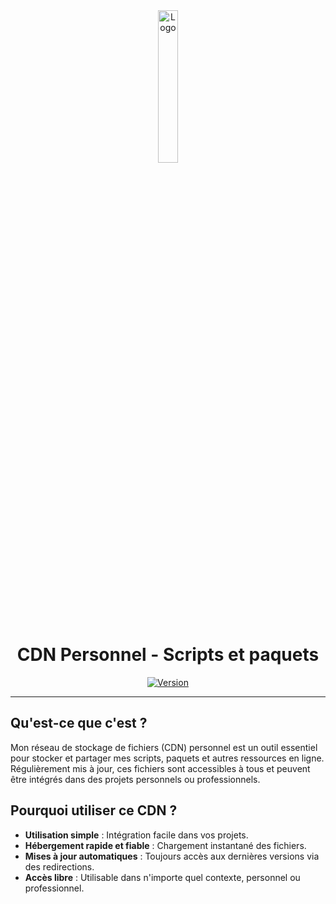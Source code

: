 <div align="center">
  <a href="https://cdn.sylvain.pro"><img src="https://cdn.sylvain.pro/favicon.ico" alt="Logo" width="25%" height="auto"/></a>

  # CDN Personnel - Scripts et paquets
  [![Version](https://custom-icon-badges.demolab.com/badge/Version%20:-v1.1.0-6479ee?logo=cdn.sylvain.pro&labelColor=23272A)](https://github.com/20syldev/cdn/releases/latest)
</div>

---

## Qu'est-ce que c'est ?
Mon réseau de stockage de fichiers (CDN) personnel est un outil essentiel pour stocker et partager mes scripts, paquets et autres ressources en ligne.
Régulièrement mis à jour, ces fichiers sont accessibles à tous et peuvent être intégrés dans des projets personnels ou professionnels. 

## Pourquoi utiliser ce CDN ?
- **Utilisation simple** : Intégration facile dans vos projets.
- **Hébergement rapide et fiable** : Chargement instantané des fichiers.
- **Mises à jour automatiques** : Toujours accès aux dernières versions via des redirections.
- **Accès libre** : Utilisable dans n'importe quel contexte, personnel ou professionnel.